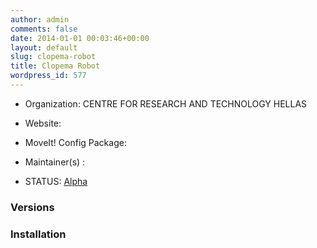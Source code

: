 ```yaml
---
author: admin
comments: false
date: 2014-01-01 00:03:46+00:00
layout: default
slug: clopema-robot
title: Clopema Robot
wordpress_id: 577
---
```



	
  * Organization: CENTRE FOR RESEARCH AND TECHNOLOGY HELLAS

	
  * Website:

	
  * MoveIt! Config Package: 

	
  * Maintainer(s) :

	
  * STATUS: [Alpha](/about/moveit-status/#legend)




### Versions








### Installation






